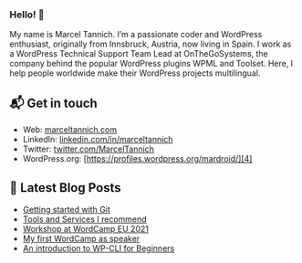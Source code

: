 ### Hello! 👋

My name is Marcel Tannich. I’m a passionate coder and WordPress enthusiast, originally from Innsbruck, Austria, now living in Spain. I work as a WordPress Technical Support Team Lead at OnTheGoSystems, the company behind the popular WordPress plugins WPML and Toolset. Here, I help people worldwide make their WordPress projects multilingual.

## 📬 Get in touch
- Web: [marceltannich.com][1]
- LinkedIn: [linkedin.com/in/marceltannich][2]
- Twitter: [twitter.com/MarcelTannich][3]
- WordPress.org: [https://profiles.wordpress.org/mardroid/][4]

## 📝 Latest Blog Posts
<!-- BLOG-POST-LIST:START -->
- [Getting started with Git](https://www.tannich.com/getting-started-with-git-introduction-for-beginners/)
- [Tools and Services I recommend](https://www.tannich.com/tools-services-i-recommend/)
- [Workshop at WordCamp EU 2021](https://www.tannich.com/workshop-at-wordcamp-eu-2021/)
- [My first WordCamp as speaker](https://www.tannich.com/my-first-wordcamp-as-speaker/)
- [An introduction to WP-CLI for Beginners](https://www.tannich.com/an-introduction-to-wp-cli/)
<!-- BLOG-POST-LIST:END -->

[1]: https://tannich.com
[2]: https://www.linkedin.com/in/marceltannich
[3]: https://twitter.com/MarcelTannich
[4]:https://profiles.wordpress.org/mardroid

